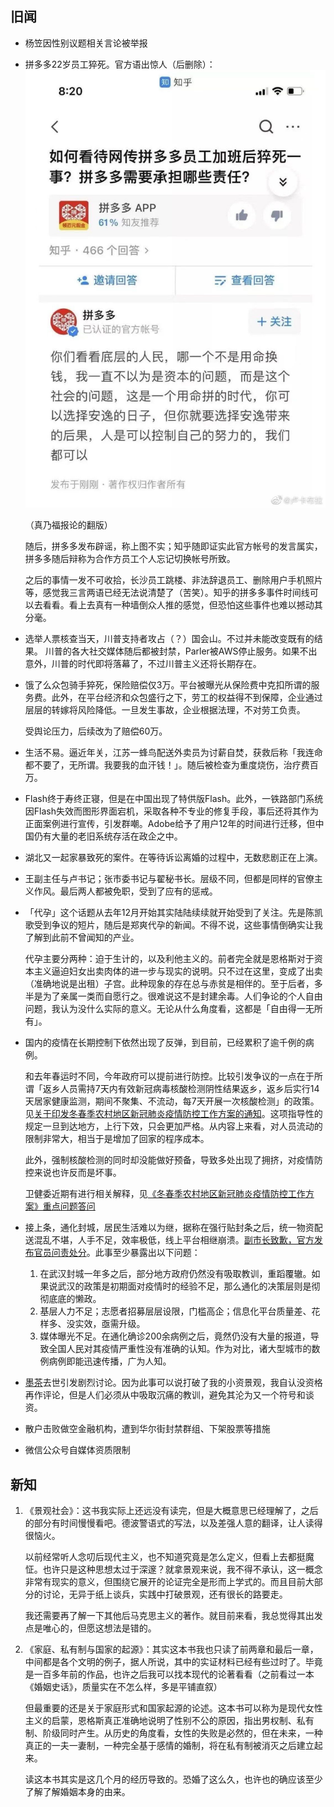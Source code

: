 ## 旧闻

- 杨笠因性别议题相关言论被举报
- 拼多多22岁员工猝死。官方语出惊人（后删除）：
![](_v_images/20210104155030308_1086857520.jpg)

    （真乃福报论的翻版）

    随后，拼多多发布辟谣，称上图不实；知乎随即证实此官方帐号的发言属实，拼多多随后辩称为合作方员工个人忘记切换帐号所致。

    之后的事情一发不可收拾，长沙员工跳楼、非法辞退员工、删除用户手机照片等，感觉我三言两语已经无法说清楚了（苦笑）。知乎的拼多多事件时间线可以去看看。看上去真有一种墙倒众人推的感觉，但恐怕这些事件也难以撼动其分毫。

- 选举人票核查当天，川普支持者攻占（？）国会山。不过并未能改变既有的结果。 川普的各大社交媒体随后都被封禁，Parler被AWS停止服务。如果不出意外，川普的时代即将落幕了，不过川普主义还将长期存在。
- 饿了么众包骑手猝死，保险赔偿仅3万。平台被曝光从保险费中克扣所谓的服务费。此外，在平台经济和众包盛行之下，劳工的权益得不到保障，企业通过层层的转嫁将风险降低。一旦发生事故，企业根据法理，不对劳工负责。

    受舆论压力，后续改为了赔偿60万。
- 生活不易。逼近年关，江苏一蜂鸟配送外卖员为讨薪自焚，获救后称「我连命都不要了，无所谓。我要我的血汗钱！」。随后被检查为重度烧伤，治疗费百万。
- Flash终于寿终正寝，但是在中国出现了特供版Flash。此外，一铁路部门系统因Flash失效而图形界面宕机，采取各种不专业的修复手段，事后还将其作为正面案例进行宣传，引发群嘲。Adobe给予了用户12年的时间进行迁移，但中国仍有大量的老旧系统存活在政企之中。
- 湖北又一起家暴致死的案件。在等待诉讼离婚的过程中，无数悲剧正在上演。
- 王副主任与卢书记；张市委书记与翟秘书长。层级不同，但都是同样的官僚主义作风。最后两人都被免职，受到了应有的惩戒。
- 「代孕」这个话题从去年12月开始其实陆陆续续就开始受到了关注。先是陈凯歌受到争议的短片，随后是郑爽代孕的新闻。不得不说，这些事情倒确实让我了解到此前不曾闻知的产业。

    代孕主要分两种：迫于生计的，以及利他主义的。前者完全就是恩格斯对于资本主义逼迫妇女出卖肉体的进一步与现实的说明。只不过在这里，变成了出卖（准确地说是出租）子宫。此种现象的存在总与赤贫是相伴的。至于后者，多半是为了亲属一类而自愿行之。很难说这不是封建余毒。人们争论的个人自由问题，我认为没什么实际的意义。无论从什么角度看，这都是「自由得一无所有」。
- 国内的疫情在长期控制下依然出现了反弹，到目前，已经累积了逾千例的病例。

   和去年春运时不同，今年政府可以提前进行防控。比较引发争议的一点在于所谓「返乡人员需持7天内有效新冠病毒核酸检测阴性结果返乡，返乡后实行14天居家健康监测，期间不聚集、不流动，每7天开展一次核酸检测」的政策。见[关于印发冬春季农村地区新冠肺炎疫情防控工作方案的通知](http://www.gov.cn/xinwen/2021-01/21/content_5581572.htm)。这项指导性的规定一旦到达地方，上行下效，只会更加严格。从内容上来看，对人员流动的限制非常大，相当于是增加了回家的程序成本。

   此外，强制核酸检测的同时却没能做好预备，导致多处出现了拥挤，对疫情防控来说也许反而是坏事。

   卫健委近期有进行相关解释，见[《冬春季农村地区新冠肺炎疫情防控工作方案》重点问题答问](http://www.gov.cn/zhengce/2021-01/21/content_5581569.htm)
- 接上条，通化封城，居民生活难以为继，据称在强行贴封条之后，统一物资配送混乱不堪，人手不足，效率极低，线上平台相继崩溃。[副市长致歉，官方发布官员问责处分](https://www.sohu.com/a/446476382_162758)。此事至少暴露出以下问题：
    1. 在武汉封城一年多之后，部分地方政府仍然没有吸取教训，重蹈覆辙。如果说武汉的政策是初期面对疫情时的经验不足，那么通化的决策层则是彻彻底底的懒政。
    2. 基层人力不足；志愿者招募层层设限，门槛高企；信息化平台质量差、花样多、没实效，亟需升级。
    3. 媒体曝光不足。在通化确诊200余病例之后，竟然仍没有大量的报道，导致全国人民对其疫情严重性没有准确的认知。作为对比，诸大型城市的数例病例即能迅速传播，广为人知。
- [墨茶](https://space.bilibili.com/212535360/video)去世引发剧烈讨论。因为此事可以说打破了我的小资景观，我自认没资格再作评论，但是人们必须从中吸取沉痛的教训，避免其沦为又一个符号和谈资。
- 散户击败做空金融机构，遭到华尔街封禁群组、下架股票等措施
- 微信公众号自媒体资质限制

## 新知

1. 《景观社会》：这书我实际上还远没有读完，但是大概意思已经理解了，之后的部分有时间慢慢看吧。德波警语式的写法，以及差强人意的翻译，让人读得很恼火。

    以前经常听人念叨后现代主义，也不知道究竟是怎么定义，但看上去都挺魔怔。也许只是这种思想太过于深邃？就拿景观来说，我不得不承认，这一概念非常有现实的意义，但围绕它展开的论证完全是形而上学式的。而且目前大部分的讨论，无异于纸上谈兵，实践中打破景观，还有很长的路要走。

    我还需要再了解一下其他后马克思主义的著作。就目前来看，我总觉得其出发点是唯心的，但愿这想法是错的。
2. 《家庭、私有制与国家的起源》：其实这本书我也只读了前两章和最后一章，中间都是各个文明的例子，据人所说，其中的实证材料已经有些过时了。毕竟是一百多年前的作品，也许之后我可以找本现代的论著看看（之前看过一本《婚姻史话》，质量实在不怎么样，多是平铺直叙）

    但最重要的还是关于家庭形式和国家起源的论述。这本书可以称为是现代女性主义的启蒙，恩格斯真正准确地说明了性别不公的原因，指出男权制、私有制、阶级同时产生。从历史的角度看，女性的失败是必然的，但在未来，一种真正的一夫一妻制，一种完全基于感情的婚制，将在私有制被消灭之后建立起来。

    读这本书其实是这几个月的经历导致的。恐婚了这么久，也许也的确应该至少了解了解婚姻本身的由来。